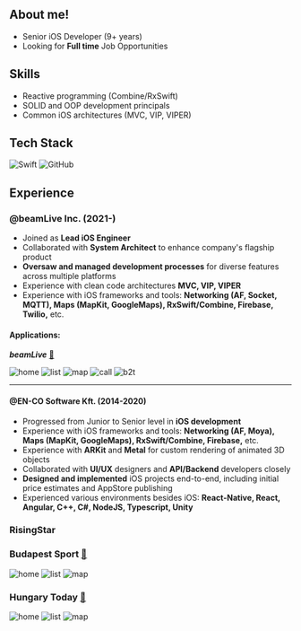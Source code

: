 ## About me!

- Senior iOS Developer (9+ years)
- Looking for **Full time** Job Opportunities

## Skills

- Reactive programming (Combine/RxSwift)
- SOLID and OOP development principals
- Common iOS architectures (MVC, VIP, VIPER)

## Tech Stack

![Swift](https://img.shields.io/badge/-Swift-FA4839?style=flat&logo=swift&logoColor=FFFFFF)
![GitHub](https://img.shields.io/badge/-GitHub-000000?style=flat&logo=github&logoColor=FFFFFF)

## Experience

### @beamLive Inc. (2021-)

- Joined as **Lead iOS Engineer**
- Collaborated with **System Architect** to enhance company's flagship product
- **Oversaw and managed development processes** for diverse features across multiple platforms
- Experience with clean code architectures **MVC, VIP, VIPER**
- Experience with iOS frameworks and tools: **Networking (AF, Socket, MQTT), Maps (MapKit, GoogleMaps), RxSwift/Combine, Firebase, Twilio,** etc.

#### Applications:

***beamLive*** [:link:](https://apps.apple.com/us/app/beamlive/id1570276190)

![home](/assets/beamLive/home.png) ![list](/assets/beamLive/list.png) ![map](/assets/beamLive/map.png) ![call](/assets/beamLive/call.png) ![b2t](/assets/beamLive/b2t.png)

---
#### @EN-CO Software Kft. (2014-2020)

- Progressed from Junior to Senior level in **iOS development**
- Experience with iOS frameworks and tools: **Networking (AF, Moya), Maps (MapKit, GoogleMaps), RxSwift/Combine, Firebase,** etc.
- Experience with **ARKit** and **Metal** for custom rendering of animated 3D objects
- Collaborated with **UI/UX** designers and **API/Backend** developers closely
- **Designed and implemented** iOS projects end-to-end, including initial price estimates and AppStore publishing
- Experienced various environments besides iOS: **React-Native, React, Angular, C++, C#, NodeJS, Typescript, Unity**

### RisingStar

### Budapest Sport [:link:](https://apps.apple.com/hu/app/budapest-sport-alkalmaz%C3%A1s/id1435044197?l=hu)

![home](/assets/budapestSport/list.png) ![list](/assets/budapestSport/details.png) ![map](/assets/budapestSport/map.png)

### Hungary Today [:link:](https://apps.apple.com/hu/app/hungary-today/id1238240482)

![home](/assets/hungaryToday/list.png) ![list](/assets/hungaryToday/details.png) ![map](/assets/hungaryToday/map.png)
